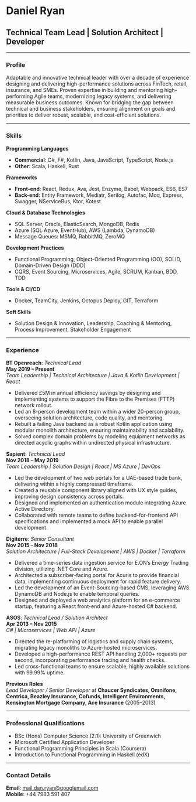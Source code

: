 # Daniel Ryan

## Technical Team Lead | Solution Architect | Developer

---

### Profile

Adaptable and innovative technical leader with over a decade of experience designing and delivering high-performance solutions across FinTech, retail, insurance, and SMEs. Proven expertise in building and mentoring high-performing Agile teams, modernizing legacy systems, and delivering measurable business outcomes. Known for bridging the gap between technical and business stakeholders, ensuring alignment on goals and priorities to deliver robust, scalable, and cost-efficient solutions.

---

### Skills

**Programming Languages**
- **Commercial**: C#, F#, Kotlin, Java, JavaScript, TypeScript, Node.js
- **Other**: Scala, Haskell, Rust

**Frameworks**
- **Front-end**: React, Redux, Ava, Jest, Enzyme, Babel, Webpack, ES6, ES7
- **Back-end**: Entity Framework, Mediatr, Serilog, Autofac, Moq, Express, Swagger, NServiceBus, Ktor, Kotest

**Cloud & Database Technologies**
- SQL Server, Oracle, ElasticSearch, MongoDB, Redis
- Azure (SQL Azure, EventHub), AWS (Lambda, DynamoDB)
- Message Queues: MSMQ, RabbitMQ, ZeroMQ

**Development Practices**
- Functional Programming, Object-Oriented Programming (OO), SOLID, Domain-Driven Design (DDD)
- CQRS, Event Sourcing, Microservices, Agile, SCRUM, Kanban, BDD, TDD

**Tools & CI/CD**
- Docker, TeamCity, Jenkins, Octopus Deploy, GIT, Terraform

**Soft Skills**
- Solution Design & Innovation, Leadership, Coaching & Mentoring, Process Improvement, Stakeholder Engagement

---

### Experience

**BT Openreach**: *Technical Lead*  
**May 2019 – Present**  
_Team Leadership | Technical Architecture | Java & Kotlin Development | React_

- Delivered £5M in annual efficiency savings by designing and implementing systems to support the Fibre to the Premises (FTTP) network rollout.
- Led an 8-person development team within a wider 20-person group, overseeing solution architecture, code quality, and mentoring.
- Rebuilt a failing Java backend as a robust Kotlin application using modular monolith architecture, ensuring maintainability and scalability.
- Solved complex domain problems by modeling equipment networks as directed acyclic graphs within undirected physical infrastructure.

**Sapient**: *Technical Lead*  
**Nov 2018 – May 2019**  
_Team Leadership | Solution Design | React | MS Azure | DevOps_

- Led the development of two web portals for a UAE-based trade bank, delivering within a highly compressed timeframe.
- Created a reusable component library aligned with UX style guides, improving design consistency across portals.
- Designed and implemented an authentication module integrating Azure Active Directory.
- Collaborated with remote teams to define backend-for-frontend API specifications and implemented a mock API to enable parallel development.

**Digiterre**: *Senior Consultant*  
**Nov 2015 – Nov 2018**  
_Solution Architecture | Full-Stack Development | AWS | Docker | Terraform_

- Delivered a time-series data ingestion service for E.ON’s Energy Trading division, utilizing .NET Core and Azure.
- Architected a subscriber-facing portal for Acuris to provide financial data, implementing continuous deployment for rapid feature delivery.
- Led the development of an Event-Sourcing-based CMS, leveraging AWS DynamoDB and Node.js to enable temporal queries.
- Designed and deployed a web analytics platform for an e-commerce startup, featuring a React front-end and Azure-hosted C# backend.

**ASOS**: *Technical Lead / Solution Architect*  
**Apr 2013 – Nov 2015**  
_C# | Microservices | Web API | Azure_

- Directed the re-platforming of logistics and supply chain systems, migrating legacy monoliths to Azure-hosted microservices.
- Developed a high-performance REST API handling 2,000+ requests per second, incorporating performance tracing and health checks.
- Led cross-functional teams to ensure scalable, highly available solutions with 99.99% uptime.

**Previous Roles**  
*Lead Developer / Senior Developer* at **Chaucer Syndicates, Omnifone, Centrica, Beazley Insurance, Cofunds, Intelligent Environments, Kensington Mortgage Company, Ace Insurance** (2005–2013)

---

### Professional Qualifications

- BSc (Hons) Computer Science (2:1): University of Greenwich  
- Microsoft Certified Application Developer  
- Functional Programming Principles in Scala (Coursera)  
- Introduction to Functional Programming in Haskell (edX)

---

### Contact Details

**Email**: mail.dan.ryan@googlemail.com  
**Mobile**: +44 7983 591 407
